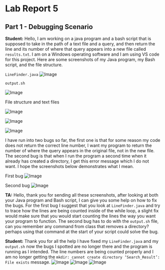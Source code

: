 # Lab Report 5

## Part 1 - Debugging Scenario

**Student:** Hello, I am working on a java program and a bash script that is supposed to take in the path of a text file and a query, and then return the line and its number of where that query appears into a new file called ```results.txt```. I am on a Windows operating software and I am using VS code for this project. Here are some screenshots of my Java program, my Bash script, and the file structure.

```LineFinder.java```
![Image](java.png)

```output.sh```

![Image](bash.png)

File structure and text files

![Image](files.png)

![Image](text.png)

![Image](words.png)

I have run into two bugs so far, the first one is that for some reason my code does not return the correct line number, I want my program to return the number of where the query appears in the original file, not in the new file. The second bug is that when I run the program a second time when it already has created a directory, I get this error message which I do not want. I hope the screenshots below demonstrates what I mean. 

First bug
![Image](bug1.png)

Second bug
![Image](bug2.png)

**TA:** Hello, thank you for sending all these screenshots, after looking at both your Java program and Bash script, I can give you some help on how to fix the bugs. For the first bug I suggest that you look at ```LineFinder.java``` and try to trace how the lines are being counted inside of the while loop, a slight fix would make sure that you would start counting the lines the way you want your program to function. The second bug has to do with the ```output.sh``` file, can you remember any command from class that removes a directory? perhaps using that command at the start of your script could solve the bug.

**Student:** Thank you for all the help I have fixed my ```LineFinder.java``` and my ```output.sh``` now the bugs I spotted are no longer there and the program is running as I intended. The line numbers are being counted properly and I am no longer getting the ```mkdir: cannot create directory ‘Search_Result’: File exists``` message. 
![Image](fix1.png)
![Image](fix2.png)
![Image](term.png)



